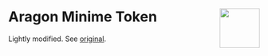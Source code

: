 # Aragon Minime Token <img align="right" src="https://raw.githubusercontent.com/aragon/design/master/readme-logo.png" height="80px" />

Lightly modified. See [original](https://github.com/Giveth/minime).

